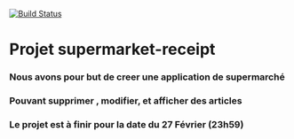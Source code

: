 [![Build Status](https://travis-ci.com/safwaanep/supermarket-receipt.svg?branch=master)](https://travis-ci.com/safwaanep/supermarket-receipt)
# Projet supermarket-receipt
### Nous avons pour but de creer une application de supermarché 
### Pouvant supprimer , modifier, et afficher des articles 
### Le projet est à finir pour la date du 27 Février (23h59)
##


